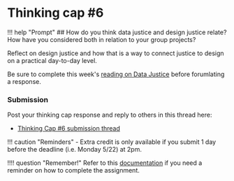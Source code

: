 # Thinking cap #6

!!! help "Prompt"
    ## How do you think data justice and design justice relate? How have you considered both in relation to your group projects?

Reflect on design justice and how that is a way to connect justice to design on a practical day-to-day level.

Be sure to complete this week's [reading on Data Justice](reading.md) before forumlating a response.

### Submission

Post your thinking cap response and reply to others in this thread here:

- [Thinking Cap #6 submission thread](https://github.com/albertkun/23S-ASIAAM-191A/discussions/22)

!!! caution "Reminders"
    - Extra credit is only available if you submit 1 day before the deadline (i.e. Monday 5/22) at 2pm.

!!!! question "Remember!"
    Refer to this [documentation](../../help/thinking_caps.md) if you need a reminder on how to complete the assignment.
